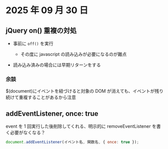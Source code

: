 # 2025 年 09 月 30 日

## jQuery on() 重複の対処

- 事前に `off()` を実行

  - その度に javascript の読み込みが必要になるのが難点

- 読み込み済みの場合には早期リターンをする

### 余談

$(document)にイベントを紐づけると対象の DOM が消えても、イベントが残り続けて重複することがあるから注意

## addEventListener, once: true

event を 1 回実行した後削除してくれる、明示的に removeEventListener を書く必要がなくなる？

```js
document.addEventListener(イベント名, 関数名, { once: true });
```
